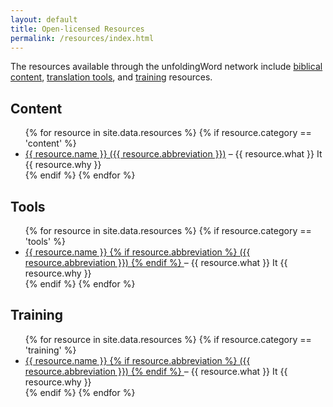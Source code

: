 ```yaml
---
layout: default
title: Open-licensed Resources
permalink: /resources/index.html
---
```


The resources available through the unfoldingWord network include [biblical content](#content), [translation tools](#tools), and [training](#training) resources.

## Content

<ul>
{% for resource in site.data.resources %}
 {% if resource.category == 'content' %}
  <li><a href="{{ resource.url }}">{{ resource.name }} ({{ resource.abbreviation }})</a> – {{ resource.what }} It {{ resource.why }}</li>
 {% endif %}
{% endfor %}
</ul>


## Tools

<ul>
{% for resource in site.data.resources %}
 {% if resource.category == 'tools' %}
  <li><a href="{{ resource.url }}">{{ resource.name }}
   {% if resource.abbreviation %}
    ({{ resource.abbreviation }})
   {% endif %}
  </a> – {{ resource.what }} It {{ resource.why }}</li>
 {% endif %}
{% endfor %}
</ul>


## Training

<ul>
{% for resource in site.data.resources %}
 {% if resource.category == 'training' %}
  <li><a href="{{ resource.url }}">{{ resource.name }}
   {% if resource.abbreviation %}
    ({{ resource.abbreviation }})
   {% endif %}
  </a> – {{ resource.what }} It {{ resource.why }}</li>
 {% endif %}
{% endfor %}
</ul>
